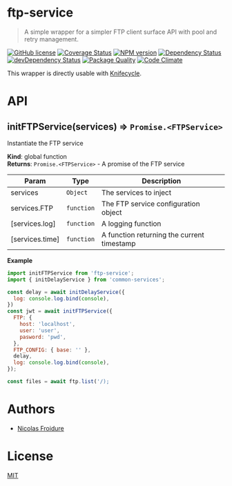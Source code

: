 [//]: # ( )
[//]: # (This file is automatically generated by a `metapak`)
[//]: # (module. Do not change it  except between the)
[//]: # (`content:start/end` flags, your changes would)
[//]: # (be overridden.)
[//]: # ( )
# ftp-service
> A simple wrapper for a simpler FTP client surface API with pool and retry management.

[![GitHub license](https://img.shields.io/badge/license-MIT-blue.svg)](https://github.com/nfroidure/ftp-service/blob/master/LICENSE)
[![Coverage Status](https://coveralls.io/repos/github/nfroidure/ftp-service/badge.svg?branch=master)](https://coveralls.io/github/nfroidure/ftp-service?branch=master)
[![NPM version](https://badge.fury.io/js/ftp-service.svg)](https://npmjs.org/package/ftp-service)
[![Dependency Status](https://david-dm.org/nfroidure/ftp-service.svg)](https://david-dm.org/nfroidure/ftp-service)
[![devDependency Status](https://david-dm.org/nfroidure/ftp-service/dev-status.svg)](https://david-dm.org/nfroidure/ftp-service#info=devDependencies)
[![Package Quality](https://npm.packagequality.com/shield/ftp-service.svg)](https://packagequality.com/#?package=ftp-service)
[![Code Climate](https://codeclimate.com/github/nfroidure/ftp-service.svg)](https://codeclimate.com/github/nfroidure/ftp-service)


[//]: # (::contents:start)

This wrapper is directly usable with [Knifecycle](https://github.com/nfroidure/knifecycle).

[//]: # (::contents:end)

# API
<a name="initFTPService"></a>

## initFTPService(services) ⇒ <code>Promise.&lt;FTPService&gt;</code>
Instantiate the FTP service

**Kind**: global function  
**Returns**: <code>Promise.&lt;FTPService&gt;</code> - A promise of the FTP service  

| Param | Type | Description |
| --- | --- | --- |
| services | <code>Object</code> | The services to inject |
| services.FTP | <code>function</code> | The FTP service configuration object |
| [services.log] | <code>function</code> | A logging function |
| [services.time] | <code>function</code> | A function returning the current timestamp |

**Example**  
```js
import initFTPService from 'ftp-service';
import { initDelayService } from 'common-services';

const delay = await initDelayService({
  log: console.log.bind(console),
})
const jwt = await initFTPService({
  FTP: {
    host: 'localhost',
    user: 'user',
    pasword: 'pwd',
  },
  FTP_CONFIG: { base: '' },
  delay,
  log: console.log.bind(console),
});

const files = await ftp.list('/);
```

# Authors
- [Nicolas Froidure](https://insertafter.com/en/index.html)

# License
[MIT](https://github.com/nfroidure/ftp-service/blob/master/LICENSE)
